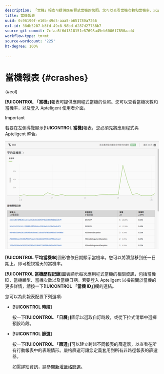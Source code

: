 ```yaml
---
description: 「當機」報表可提供應用程式當機的快照。您可以查看當機次數和當機率，以及登入 Apteligent 使用者介面。
title: 當機報表
uuid: 0c96190f-e16b-49d5-aaa5-b651780a7266
exl-id: 38db5207-b3fd-49c8-98bd-d287d27738b7
source-git-commit: 7cfaa5f6d1318151e87698a45eb6006f7850aad4
workflow-type: tm+mt
source-wordcount: '225'
ht-degree: 100%

---
```


# 當機報表 {#crashes}

{#eol}

**[!UICONTROL 「當機」]**&#x200B;報表可提供應用程式當機的快照。您可以查看當機次數和當機率，以及登入 Apteligent 使用者介面。

>[!IMPORTANT]
>
>若要在左側導覽顯示&#x200B;**[!UICONTROL 當機]**&#x200B;報表，您必須先將應用程式與 Apteligent 整合。

![當機](assets/crashes.png)

**[!UICONTROL 平均當機率]**&#x200B;圖形會依日期顯示當機率。您可以將滑鼠移到任一日期上，即可檢視當天的當機率。

**[!UICONTROL 當機歷程記錄]**&#x200B;圖表顯示每次應用程式當機的相關資訊，包括當機 ID、當機類型、當機次數以及當機日期。若要登入 Apteligent 以檢視關於當機的更多詳情，請按一下&#x200B;**[!UICONTROL 「當機 ID」]**&#x200B;欄的連結。

您可以為此報表配置下列選項:

* **[!UICONTROL 時段]**

   按一下&#x200B;**[!UICONTROL 「日曆」]**&#x200B;圖示以選取自訂時段，或從下拉式清單中選擇預設時段。

* **[!UICONTROL 篩選]**

   按一下&#x200B;**[!UICONTROL 「篩選」]**&#x200B;可以建立跨越不同報表的篩選器，以查看在所有行動報表中的表現情形。嚴格篩選可讓您定義套用到所有非路徑報表的篩選器。

   如需詳細資訊，請參閱[新增嚴格篩選](/help/using/usage/reports-customize/t-sticky-filter.md)。
